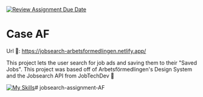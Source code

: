 [![Review Assignment Due Date](https://classroom.github.com/assets/deadline-readme-button-22041afd0340ce965d47ae6ef1cefeee28c7c493a6346c4f15d667ab976d596c.svg)](https://classroom.github.com/a/8i8QJdqC)
# Case AF


Url 🔗: https://jobsearch-arbetsformedlingen.netlify.app/

This project lets the user search for job ads and saving them to their "Saved Jobs". This project was based off of Arbetsförmedlingen's Design System and the Jobsearch API from JobTechDev 🚀

[![My Skills](https://skillicons.dev/icons?i=react,ts,css,vscode)](https://skillicons.dev)# jobsearch-assignment-AF
